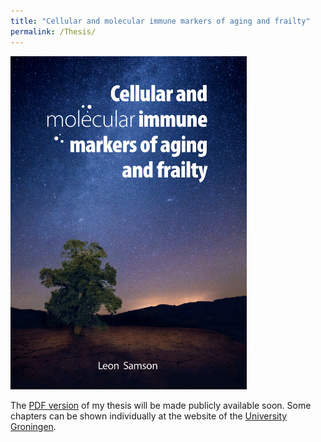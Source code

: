 ```yaml
---
title: "Cellular and molecular immune markers of aging and frailty"
permalink: /Thesis/
---
```


[<img src="/images/thesis-cover.png" width='75%'>](https://doi.org/10.33612/diss.178869624)

The [PDF version](https://www.publicatie-online.nl/publicaties/leon-samson/) of my thesis will be made publicly available soon. Some chapters can be shown individually at the website of the [University Groningen](https://doi.org/10.33612/diss.178869624). 
